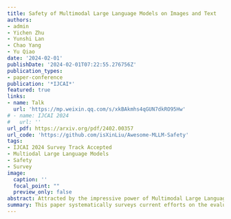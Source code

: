 ```yaml
---
title: Safety of Multimodal Large Language Models on Images and Text
authors:
- admin
- Yichen Zhu
- Yunshi Lan
- Chao Yang
- Yu Qiao
date: '2024-02-01'
publishDate: '2024-02-01T07:22:55.276756Z'
publication_types:
- paper-conference
publication: '*IJCAI*'
featured: true
links:
- name: Talk
  url: 'https://mp.weixin.qq.com/s/xkBAkmhs4qGUN7dkRO95Hw'
# - name: IJCAI 2024
#   url: ''
url_pdf: https://arxiv.org/pdf/2402.00357
url_code: 'https://github.com/isXinLiu/Awesome-MLLM-Safety'
tags:
- IJCAI 2024 Survey Track Accepted
- Multiodal Large Language Models
- Safety
- Survey
image:
  caption: ''
  focal_point: ""
  preview_only: false
abstract: Attracted by the impressive power of Multimodal Large Language Models (MLLMs), the public is increasingly utilizing them to improve the efficiency of daily work. Nonetheless, the vulnerabilities of MLLMs to unsafe instructions bring huge safety risks when these models are deployed in real-world scenarios. In this paper, we systematically survey current efforts on the evaluation, attack, and defense of MLLMs' safety on images and text. We begin with introducing the overview of MLLMs on images and text and understanding of safety, which helps researchers know the detailed scope of our survey. Then, we review the evaluation datasets and metrics for measuring the safety of MLLMs. Next, we comprehensively present attack and defense techniques related to MLLMs' safety. Finally, we analyze several unsolved issues and discuss promising research directions.
summary: This paper systematically surveys current efforts on the evaluation, attack, and defense of MLLMs' safety on images and text.
---
```

